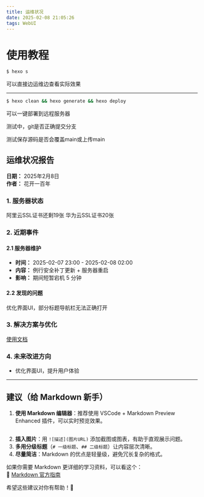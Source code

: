 ```yaml
---
title: 运维状况
date: 2025-02-08 21:05:26
tags: WebUI
---
```

# 使用教程

``` bash
$ hexo s
```
可以直接边运维边查看实际效果
***
``` bash
$ hexo clean && hexo generate && hexo deploy
```
可以一键部署到远程服务器

测试中，git是否正确提交分支

测试保存源码是否会覆盖main或上传main

## **运维状况报告**

**日期：** 2025年2月8日\
**作者：** 花开一百年

### **1. 服务器状态**

阿里云SSL证书还剩19张
华为云SSL证书20张
### **2. 近期事件**


#### **2.1 服务器维护**

- **时间：** 2025-02-07 23:00 - 2025-02-08 02:00
- **内容：** 例行安全补丁更新 + 服务器重启
- **影响：** 期间短暂宕机 5 分钟

#### **2.2 发现的问题**

优化界面UI，部分标题导航栏无法正确打开

### **3. 解决方案与优化**

[使用文档](https://butterfly.js.org/posts/dc584b87/)

### **4. 未来改进方向**

- 优化界面UI，提升用户体验

---

## **建议（给 Markdown 新手）**

1. **使用 Markdown 编辑器**：推荐使用 VSCode + Markdown Preview Enhanced 插件，可以实时预览效果。
   ```
4. **插入图片**：用 `![描述](图片URL)` 添加截图或图表，有助于直观展示问题。
5. **多用分级标题**（`# 一级标题`、`## 二级标题`）让内容层次清晰。
6. **尽量简洁**：Markdown 的优点是轻量级，避免冗长复杂的格式。

如果你需要 Markdown 更详细的学习资料，可以看这个：\
📌 [Markdown 官方指南](https://www.markdownguide.org/)

希望这些建议对你有帮助！🚀

